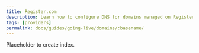 ```yaml
---
title: Register.com
description: Learn how to configure DNS for domains managed on Register.com.
tags: [providers]
permalink: docs/guides/going-live/domains/:basename/
---
```

Placeholder to create index.
